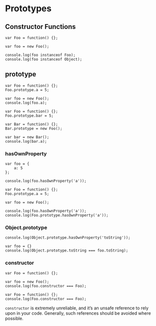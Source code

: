 # Prototypes


## Constructor Functions

```
var Foo = function() {};

var foo = new Foo();

console.log(foo instanceof Foo);
console.log(foo instanceof Object);
```

## prototype

```
var Foo = function() {};
Foo.prototype.a = 5;

var foo = new Foo();
console.log(foo.a);
```

```
var Foo = function() {};
Foo.prototype.bar = 5;

var Bar = function() {};
Bar.prototype = new Foo();

var bar = new Bar();
console.log(bar.a);
```


### hasOwnProperty

```
var foo = {
	a: 5
};

console.log(foo.hasOwnProperty('a'));
```

```
var Foo = function() {};
Foo.prototype.a = 5;

var foo = new Foo();

console.log(foo.hasOwnProperty('a'));
console.log(Foo.prototype.hasOwnProperty('a'));
```

### Object.prototype

```
console.log(Object.prototype.hasOwnProperty('toString'));
```

```
var foo = {}
console.log(Object.prototype.toString === foo.toString);
```

### constructor

```
var Foo = function() {};

var foo = new Foo();
console.log(foo.constructor === Foo);
```

```
var Foo = function() {};
console.log(Foo.constructor === Foo);
```

`constructor` is extremely unreliable, and it’s an unsafe reference to rely upon in your code. Generally, such references should be avoided where possible.
